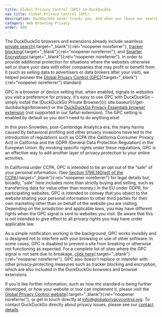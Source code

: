 ```yaml
---
title: Global Privacy Control (GPC) in DuckDuckGo
nav_title: Global Privacy Control (GPC)
description: DuckDuckGo never tracks you. And when you leave our search engine and use our apps or extensions to browse other sites, we aim to protect your privacy as much as possible.
category: Web Browsing Privacy
order: 400
---
```


The DuckDuckGo browsers and extensions already include seamless [private search](https://duckduckgo.com){:target="\_blank"}{:rel="noopener noreferrer"}, [tracker blocking](https://spreadprivacy.com/duckduckgo-tracker-radar/){:target="\_blank"}{:rel="noopener noreferrer"}, and [Smarter Encryption](https://spreadprivacy.com/duckduckgo-smarter-encryption/){:target="\_blank"}{:rel="noopener noreferrer"}. In order to provide additional protection for situations where the websites otherwise sell or share your data with other companies that may profit or benefit from it (such as selling data to advertisers or data brokers after your visit), we helped pioneer the [Global Privacy Control (GPC)](https://globalprivacycontrol.org/){:target="\_blank"}{:rel="noopener noreferrer"} standard.

GPC is a browser or device setting that, when enabled, signals to websites you visit a preference for privacy. It's easy to use GPC with DuckDuckGo – simply install the [DuckDuckGo Private Browser]({{ site.baseurl}}/get-duckduckgo/browser/) or the [DuckDuckGo Privacy Essentials browser extension]({{site.baseurl}}/desktop/adding-duckduckgo-to-your-browser/) (not supported in our Safari extension). The GPC setting is enabled by default so you don't need to do anything else!

In this post-Snowden, post-Cambridge Analytica era, the many harms caused by behavioral profiling and other privacy invasions have led to the introduction of regulations such as CCPA (the California Consumer Privacy Act) in California and the GDPR (General Data Protection Regulation) in the European Union. By invoking specific rights under these regulations, GPC is an effective way to add another layer of privacy protection to your online activities.

In California under CCPA, GPC is intended to be an opt out of the "sale" of your personal information. (See [Section 1798.140(ad) of the CCPA](https://leginfo.legislature.ca.gov/faces/codes_displaySection.xhtml?sectionNum=1798.140.&lawCode=CIV){:target="\_blank"}{:rel="noopener noreferrer"} for legal details but, broadly, "sale" here includes more than strictly buying and selling, such as transferring data for value other than money.) In the EU under GDPR, for participating websites, GPC is intended to convey that you object to the website sharing your personal information to other third parties for their own marketing other than on behalf of the website you are visiting. Depending on the jurisdiction and applicable laws, you may have different rights when the GPC signal is sent to websites you visit. Be aware that this is not intended to give effect to all privacy rights you may have under applicable law.

As a simple notification working in the background, GPC works invisibly and is designed not to interfere with your browsing or use of other software. In some cases, GPC is disabled to prevent a site from breaking or otherwise not functioning as expected. For a complete list of sites where the GPC signal is not sent due to breakage, [click here](https://github.com/duckduckgo/privacy-configuration/blob/main/features/gpc.json){:target="\_blank"}{:rel="noopener noreferrer"}. GPC also doesn't replace or interefer with other privacy-protecting measures such as tracker blocking and encryption, which are also included in the DuckDuckGo browsers and browser extensions.

If you'd like further information, such as how the standard is being further developed, or how your website or tool can implement it, please visit the [Global Privacy Control website](https://globalprivacycontrol.org/){:target="\_blank"}{:rel="noopener noreferrer"}, or get in touch directly at [info@globalprivacycontrol.org](mailto:info@globalprivacycontrol.org). To contact DuckDuckGo directly about privacy issues, please see our <a href="{{ site.baseurl }}/company/contact-us/">contact details</a>.
